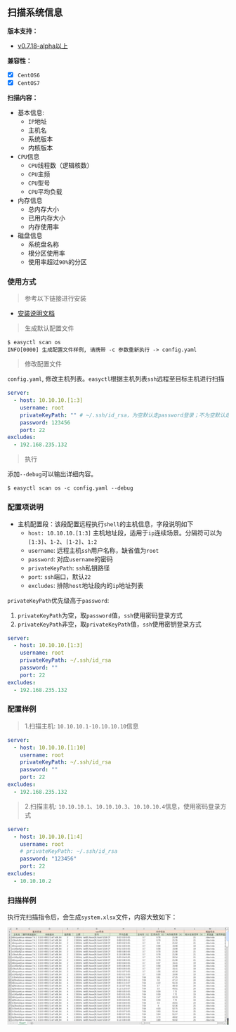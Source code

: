 ## 扫描系统信息

**版本支持：**

- [v0.7.18-alpha以上](https://github.com/weiliang-ms/easyctl/releases/)

**兼容性：**

- [x] `CentOS6`
- [x] `CentOS7`

**扫描内容：**

- 基本信息:
    - `IP`地址
    - 主机名
    - 系统版本
    - 内核版本
- `CPU`信息
    - `CPU`线程数（逻辑核数）
    - `CPU`主频
    - `CPU`型号
    - `CPU`平均负载
- 内存信息
    - 总内存大小
    - 已用内存大小
    - 内存使用率
- 磁盘信息
    - 系统盘名称
    - 根分区使用率
    - 使用率超过`90%`的分区

### 使用方式

> 参考以下链接进行安装

- [安装说明文档](../-安装文档/README.md)

> 生成默认配置文件

```shell
$ easyctl scan os
INFO[0000] 生成配置文件样例, 请携带 -c 参数重新执行 -> config.yaml
```

> 修改配置文件

`config.yaml`, 修改主机列表。`easyctl`根据主机列表`ssh`远程至目标主机进行扫描

```yaml
server:
  - host: 10.10.10.[1:3]
    username: root
    privateKeyPath: "" # ~/.ssh/id_rsa，为空默认走password登录；不为空默认走密钥登录
    password: 123456
    port: 22
excludes:
  - 192.168.235.132
```

> 执行

添加`--debug`可以输出详细内容。

```shell
$ easyctl scan os -c config.yaml --debug
```

### 配置项说明

- 主机配置段：该段配置远程执行`shell`的主机信息，字段说明如下
    - `host: 10.10.10.[1:3]` 主机地址段，适用于`ip`连续场景。分隔符可以为`[1:3]`、`1-2`、`[1-2]`、`1:2`
    - `username`: 远程主机`ssh`用户名称，缺省值为`root`
    - `password`: 对应`username`的密码
    - `privateKeyPath`: `ssh`私钥路径
    - `port`: `ssh`端口，默认`22`
    - `excludes`: 排除`host`地址段内的`ip`地址列表

`privateKeyPath`优先级高于`password`:

1. `privateKeyPath`为空，取`password`值，`ssh`使用密码登录方式
2. `privateKeyPath`非空，取`privateKeyPath`值，`ssh`使用密钥登录方式

```yaml
server:
  - host: 10.10.10.[1:3]
    username: root
    privateKeyPath: ~/.ssh/id_rsa
    password: ""
    port: 22
excludes:
  - 192.168.235.132
```

### 配置样例

> 1.扫描主机: `10.10.10.1-10.10.10.10`信息

```yaml
server:
  - host: 10.10.10.[1:10]
    username: root
    privateKeyPath: ~/.ssh/id_rsa
    password: ""
    port: 22
excludes:
  - 192.168.235.132
```

> 2.扫描主机: `10.10.10.1`、`10.10.10.3`、`10.10.10.4`信息，使用密码登录方式

```yaml
server:
  - host: 10.10.10.[1:4]
    username: root
    # privateKeyPath: ~/.ssh/id_rsa
    password: "123456"
    port: 22
excludes:
  - 10.10.10.2
```

### 扫描样例

执行完扫描指令后，会生成`system.xlsx`文件，内容大致如下：

![](images/scan-os-result.png)